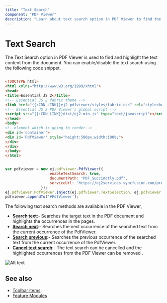 ```yaml
---
title: "Text Search"
component: "PDF Viewer"
description: "Learn about text search option in PDF Viewer to find the text."
---
```

# Text Search

The Text Search option in PDF Viewer is used to find and highlight the text content from the document. You can enable/disable the text search using the following code snippet.

```html

<!DOCTYPE html>
<html xmlns="http://www.w3.org/1999/xhtml">
<head>
<title>Essential JS 2</title>
<!-- Essential JS 2 fabric theme -->
<link href="{{:CDN_LINK}}ej2-pdfviewer/styles/fabric.css" rel="stylesheet" type="text/css"/>
<!-- Essential JS 2 PDF Viewer's global script -->
<script src="{{:CDN_LINK}}dist/ej2.min.js" type="text/javascript"></script>
</head>
<body>
<!--element which is going to render-->
<div id='container'>
<div id='PdfViewer' style="height:500px;width:100%;">
</div>
</div>
</body>
</html>

```

```javascript

var pdfviewer = new ej.pdfviewer.PdfViewer({
                    enableTextSearch: true,
                    documentPath: "PDF_Succinctly.pdf",
                    serviceUrl: 'https://ej2services.syncfusion.com/production/web-services/api/pdfviewer'
                });
ej.pdfviewer.PdfViewer.Inject(ej.pdfviewer.TextSelection, ej.pdfviewer.TextSearch, ej.pdfviewer.Navigation,ej.pdfviewer.Print);
pdfviewer.appendTo('#PdfViewer');

```

The following text search methods are available in the PDF Viewer,

* [**Search text**](https://ej2.syncfusion.com/documentation/api/pdfviewer/textSearch/#searchtext):- Searches the target text in the PDF document and highlights the occurrences in the pages.
* [**Search next**](https://ej2.syncfusion.com/documentation/api/pdfviewer/textSearch/#searchnext):- Searches the next occurrence of the searched text from the current occurrence of the PdfViewer.
* [**Search previous**](https://ej2.syncfusion.com/documentation/api/pdfviewer/textSearch/#searchprevious):- Searches the previous occurrence of the searched text from the current occurrence of the PdfViewer.
* [**Cancel text search**](https://ej2.syncfusion.com/documentation/api/pdfviewer/textSearch/#canceltextsearch):- The text search can be cancelled and the highlighted occurrences from the PDF Viewer can be removed .

![Alt text](./images/search.png)

## See also

* [Toolbar items](./toolbar)
* [Feature Modules](./feature-module)